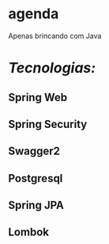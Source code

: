 # agenda
Apenas brincando com Java

# *Tecnologias:*

## **Spring Web**

## **Spring Security**

## **Swagger2**

## **Postgresql**

## **Spring JPA**

## **Lombok**


